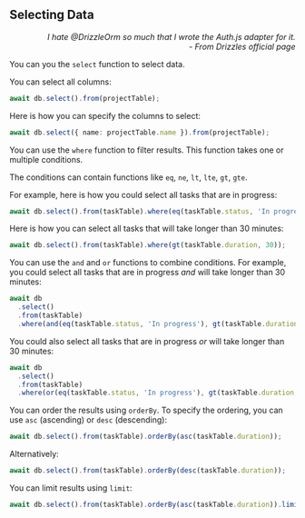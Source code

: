 ## Selecting Data

<div style="text-align: right"> <i> I hate @DrizzleOrm
 so much that I wrote the Auth.js adapter for it. <br> - From Drizzles official page </i> </div>

You can you the `select` function to select data.

You can select all columns:

```ts
await db.select().from(projectTable);
```

Here is how you can specify the columns to select:

```ts
await db.select({ name: projectTable.name }).from(projectTable);
```

You can use the `where` function to filter results.
This function takes one or multiple conditions.

The conditions can contain functions like `eq`, `ne`, `lt`, `lte`, `gt`, `gte`.

For example, here is how you could select all tasks that are in progress:

```ts
await db.select().from(taskTable).where(eq(taskTable.status, 'In progress'));
```

Here is how you can select all tasks that will take longer than 30 minutes:

```ts
await db.select().from(taskTable).where(gt(taskTable.duration, 30));
```

You can use the `and` and `or` functions to combine conditions.
For example, you could select all tasks that are in progress _and_ will take longer than 30 minutes:

```ts
await db
  .select()
  .from(taskTable)
  .where(and(eq(taskTable.status, 'In progress'), gt(taskTable.duration, 30)));
```

You could also select all tasks that are in progress _or_ will take longer than 30 minutes:

```ts
await db
  .select()
  .from(taskTable)
  .where(or(eq(taskTable.status, 'In progress'), gt(taskTable.duration, 30)));
```

You can order the results using `orderBy`.
To specify the ordering, you can use `asc` (ascending) or `desc` (descending):

```ts
await db.select().from(taskTable).orderBy(asc(taskTable.duration));
```

Alternatively:

```ts
await db.select().from(taskTable).orderBy(desc(taskTable.duration));
```

You can limit results using `limit`:

```ts
await db.select().from(taskTable).orderBy(asc(taskTable.duration)).limit(10);
```
